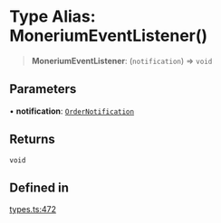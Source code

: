# Type Alias: MoneriumEventListener()

> **MoneriumEventListener**: (`notification`) => `void`

## Parameters

• **notification**: [`OrderNotification`](/docs/SDK/interfaces/OrderNotification.md)

## Returns

`void`

## Defined in

[types.ts:472](https://github.com/monerium/js-monorepo/blob/main/packages/sdk/src/types.ts#L472)
